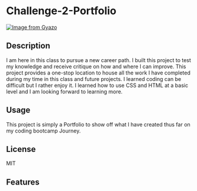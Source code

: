 # Challenge-2-Portfolio
[![Image from Gyazo](https://i.gyazo.com/933a01928bb510eebda3ddb4de17e90d.png)](https://gyazo.com/933a01928bb510eebda3ddb4de17e90d)
## Description
I am here in this class to pursue a new career path. I built this project to test my knowledge and receive critique on how and where
I can improve. This project provides a one-stop location to house all the work I have completed during my time in this class and future projects. I learned coding can be difficult but I rather enjoy it. I learned how to use CSS and HTML at a basic level and I am looking forward to learning more.


## Usage
This project is simply a Portfolio to show off what I have created thus far on my coding bootcamp Journey.

## License
MIT

## Features



